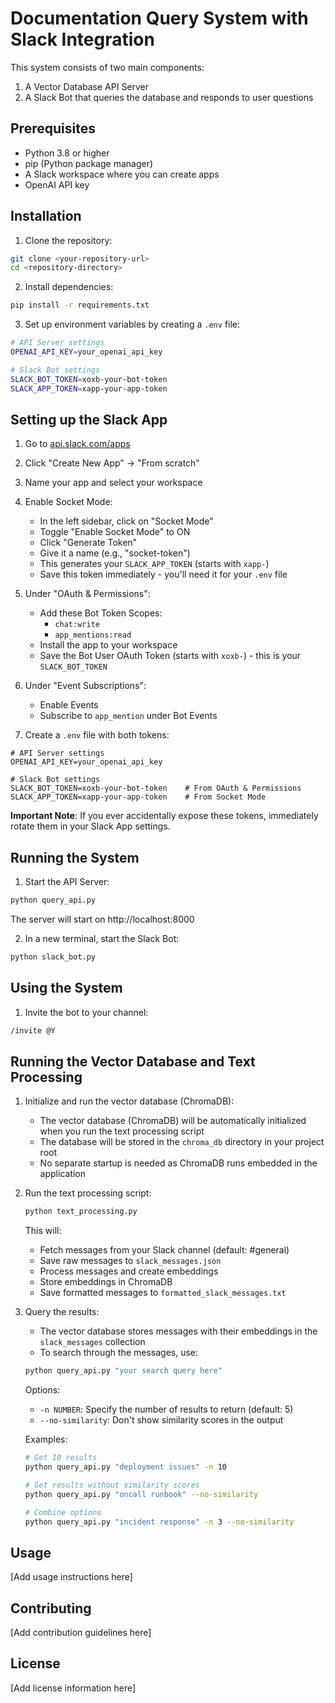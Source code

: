 # Documentation Query System with Slack Integration

This system consists of two main components:
1. A Vector Database API Server
2. A Slack Bot that queries the database and responds to user questions

## Prerequisites

- Python 3.8 or higher
- pip (Python package manager)
- A Slack workspace where you can create apps
- OpenAI API key

## Installation

1. Clone the repository:
```bash
git clone <your-repository-url>
cd <repository-directory>
```

2. Install dependencies:
```bash
pip install -r requirements.txt
```

3. Set up environment variables by creating a `.env` file:
```bash
# API Server settings
OPENAI_API_KEY=your_openai_api_key

# Slack Bot settings
SLACK_BOT_TOKEN=xoxb-your-bot-token
SLACK_APP_TOKEN=xapp-your-app-token
```

## Setting up the Slack App

1. Go to [api.slack.com/apps](https://api.slack.com/apps)
2. Click "Create New App" → "From scratch"
3. Name your app and select your workspace

4. Enable Socket Mode:
   - In the left sidebar, click on "Socket Mode"
   - Toggle "Enable Socket Mode" to ON
   - Click "Generate Token"
   - Give it a name (e.g., "socket-token")
   - This generates your `SLACK_APP_TOKEN` (starts with `xapp-`)
   - Save this token immediately - you'll need it for your `.env` file

5. Under "OAuth & Permissions":
   - Add these Bot Token Scopes:
     - `chat:write`
     - `app_mentions:read`
   - Install the app to your workspace
   - Save the Bot User OAuth Token (starts with `xoxb-`) - this is your `SLACK_BOT_TOKEN`

6. Under "Event Subscriptions":
   - Enable Events
   - Subscribe to `app_mention` under Bot Events

7. Create a `.env` file with both tokens:
```env
# API Server settings
OPENAI_API_KEY=your_openai_api_key

# Slack Bot settings
SLACK_BOT_TOKEN=xoxb-your-bot-token    # From OAuth & Permissions
SLACK_APP_TOKEN=xapp-your-app-token    # From Socket Mode
```

**Important Note**: If you ever accidentally expose these tokens, immediately rotate them in your Slack App settings.

## Running the System

1. Start the API Server:
```bash
python query_api.py
```
The server will start on http://localhost:8000

2. In a new terminal, start the Slack Bot:
```bash
python slack_bot.py
```

## Using the System

1. Invite the bot to your channel:
```bash
/invite @Y
```

## Running the Vector Database and Text Processing

1. Initialize and run the vector database (ChromaDB):
   - The vector database (ChromaDB) will be automatically initialized when you run the text processing script
   - The database will be stored in the `chroma_db` directory in your project root
   - No separate startup is needed as ChromaDB runs embedded in the application

2. Run the text processing script:
   ```bash
   python text_processing.py
   ```
   This will:
   - Fetch messages from your Slack channel (default: #general)
   - Save raw messages to `slack_messages.json`
   - Process messages and create embeddings
   - Store embeddings in ChromaDB
   - Save formatted messages to `formatted_slack_messages.txt`

3. Query the results:
   - The vector database stores messages with their embeddings in the `slack_messages` collection
   - To search through the messages, use:
   ```bash
   python query_api.py "your search query here"
   ```
   
   Options:
   - `-n NUMBER`: Specify the number of results to return (default: 5)
   - `--no-similarity`: Don't show similarity scores in the output
   
   Examples:
   ```bash
   # Get 10 results
   python query_api.py "deployment issues" -n 10
   
   # Get results without similarity scores
   python query_api.py "oncall runbook" --no-similarity
   
   # Combine options
   python query_api.py "incident response" -n 3 --no-similarity
   ```

## Usage

[Add usage instructions here]

## Contributing

[Add contribution guidelines here]

## License

[Add license information here] 